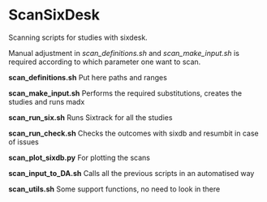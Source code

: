 # ScanSixDesk
Scanning scripts for studies with sixdesk.

Manual adjustment in *scan_definitions.sh* and *scan_make_input.sh* is required according to which parameter one want to scan.

**scan_definitions.sh**
Put here paths and ranges

**scan_make_input.sh**
Performs the required substitutions, creates the studies and runs madx

**scan_run_six.sh**
Runs Sixtrack for all the studies

**scan_run_check.sh**
Checks the outcomes with sixdb and resumbit in case of issues

**scan_plot_sixdb.py**
For plotting the scans

**scan_input_to_DA.sh**
Calls all the previous scripts in an automatised way

**scan_utils.sh**
Some support functions, no need to look in there
